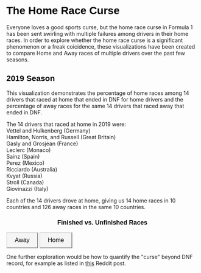 <meta charset="utf-8">

<style>
.button {
  background-color: #f5f5f5;
  border-color: #dcdcdc;
  color: black;
  padding: 10px 20px;
  text-align: center;
  font-size: 16px;
  cursor: pointer;
}

.button:hover {
  background-color: whitesmoke;  
}

 .h1 {
  color: black;
  font-family: "Verdana", sans-serif;
}
  .h2 {
  color: black;
  font-family: "Verdana", sans-serif;
}
  .title {
  text-align: center;
  color: black;
  font-family: "Verdana", sans-serif;
}

</style>

<!-- Load d3.js -->
<script src="https://d3js.org/d3.v4.js"></script>

<!-- Color scale -->
<script src="https://d3js.org/d3-scale-chromatic.v1.min.js"></script>

<h1 class = "h1"> The Home Race Curse</h1>
  
<p>Everyone loves a good sports curse, but the home race curse in Formula 1 has been sent swirling with multiple failures among drivers in their home races. In order to explore whether the home race curse is a significant phenomenon or a freak coicidence, these visualizations have been created to compare Home and Away races of multiple drivers over the past few seasons.</p>


<h2 class = "h2">2019 Season</h2>
  
<p>This visualization demonstrates the percentage of home races among 14 drivers that raced at home that ended in DNF for home drivers and the percentage of away races for the same 14 drivers that raced away that ended in DNF.</p>
<p>The 14 drivers that raced at home in 2019 were: <br>
Vettel and Hulkenberg (Germany)<br>
Hamilton, Norris, and Russell (Great Britain)<br>
Gasly and Grosjean (France)<br> 
Leclerc (Monaco)<br>
Sainz (Spain)<br>
Perez (Mexico)<br>
Ricciardo (Australia)<br>
Kvyat (Russia)<br>
Stroll (Canada)<br>
Giovinazzi (Italy)</p>

<p>Each of the 14 drivers drove at home, giving us 14 home races in 10 countries and 126 away races in the same 10 countries. </p>

<h3 class = "title">Finished vs. Unfinished Races</h3>

<!-- Add 2 buttons -->
<button class = "button" onclick="update(data1)">Away</button>
<button class = "button" onclick="update(data2)">Home</button>

<!-- Create a div where the graph will take place -->
<div id="season">


<script>

var width = 450
    height = 450
    margin = 40

var radius = Math.min(width, height) / 2 - margin

var svg = d3.select("#season")
  .append("svg")
    .attr("width", width)
    .attr("height", height)
  .append("g")
    .attr("transform", "translate(" + width / 2 + "," + height / 2 + ")");

var data1 = {Finished: 86, DNF: 14}
var data2 = {Finished: 71, DNF: 29}

var color = d3.scaleOrdinal(['#b22222', '#cd5c5c'])

function update(data) {

  var pie = d3.pie()
    .value(function(d) {return d.value; })
    .sort(function(a, b) { console.log(a) ; return d3.ascending(a.key, b.key);} ) // This make sure that group order remains the same in the pie chart
  var data_ready = pie(d3.entries(data))

  var u = svg.selectAll("path")
    .data(data_ready)

  u
    .enter()
    .append('path')
    .merge(u)
    .transition()
    .duration(1000)
    .attr('d', d3.arc()
      .innerRadius(0)
      .outerRadius(radius)
    )
    .attr('fill', function(d){ return(color(d.data.key)) })
    .attr("stroke", "white")
    .style("stroke-width", "2px")
    .style("opacity", 1)

  u
    .exit()
    .remove()

}

update(data1)

svg.append("circle").attr("cx",140).attr("cy",-210).attr("r", 6).style("fill", "#b22222")
svg.append("circle").attr("cx",140).attr("cy",-180).attr("r", 6).style("fill", "#cd5c5c")
svg.append("text").attr("x", 160).attr("y", -210).text("Finished").style("font-size", "15px").attr("alignment-baseline","middle")
svg.append("text").attr("x", 160).attr("y", -180).text("DNF").style("font-size", "15px").attr("alignment-baseline","middle")

</script>

</div>

<p>One further exploration would be how to quantify the "curse" beyond DNF record, for example as listed in <a href="https://www.reddit.com/r/formula1/comments/cpysq1/the_home_race_curse/">this</a> Reddit post. </p>


<!-- Create a div where the graph will take place -->
<div id="drivers">
<script>
var svg = d3.select("drivers"),
            margin = {
                top: 20,
                right: 60,
                bottom: 30,
                left: 60
            },

var width = 450;
    height = 400;
    
g = svg.append("g").attr("transform", "translate(" + margin.left + "," + margin.top + ")");

var y = d3.scaleBand()
    .rangeRound([0, width])
    .padding(0.2)
    .align(0.1);

var x = d3.scaleLinear()
    .rangeRound([height, 0]);

var z = d3.scaleOrdinal()
    .range(['#b22222', '#cd5c5c']);

var stack = d3.stack()
    .offset(d3.stackOffsetExpand);

d3.csv("data.csv", type, function (error, data) {
    if (error) throw error;


y.domain(data.map(function (d) {
    return d.State;
}));
z.domain(data.columns.slice(1));

var serie = g.selectAll(".serie")
    .data(stack.keys(data.columns.slice(1))(data))
    .enter().append("g")
    .attr("class", "serie")
    .attr("fill", function (d) {
        return z(d.key);
    });

var bar = serie.selectAll("rect")
    .data(function (d) {
        return d;
    })
    .enter().append("rect")
    .attr("y", function (d) {
        return y(d.data.State);
    })
    .attr("x", function (d) {
        return x(d[1]);
    })
    .attr("width", function (d) {
        return x(d[0]) - x(d[1]);
    })
    .attr("height", y.bandwidth());

bar.append("text")
    .attr("x", function (d) {
        return x(d[1]);
    })
    .attr("dy", "1.35em")
    .text(function (d) { return d; });


g.append("g")
    .attr("class", "axis axis--y")
    .call(d3.axisLeft(y));

var legend = serie.append("g")
    .attr("class", "legend")
    .attr("transform", function (d) {
        var d = d[0];
        return "translate(" + ((x(d[0]) + x(d[1])) / 2) + ", " + (y(d.data.State) - y.bandwidth()) + ")";
    });

});

function type(d, i, columns) {
    var t;
    for (i = 1, t = 0; i < columns.length; ++i) t += d[columns[i]] = +d[columns[i]];
    d.total = t;
    return d;
}

</script>


</div>
